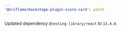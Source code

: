 ```yaml
---
'@oriflame/backstage-plugin-score-card': patch
---
```


Updated dependency `@testing-library/react` to `13.4.0`.
